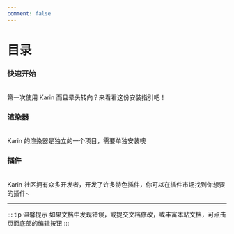 ```yaml
---
comment: false
---
```

# 目录

### 快速开始
<br>
<NCard title="🎲 安装karin" link="../start/start#环境">
第一次使用 Karin 而且晕头转向？来看看这份安装指引吧！
</NCard>

### 渲染器
<br>
<NCard title="📑 安装渲染器" link="../start/render#渲染器安装">
Karin 的渲染器是独立的一个项目，需要单独安装噢
</NCard>

### 插件
<br>
<NCard title="😍 安装插件" link="../plugins/list#📜用户须知">
Karin 社区拥有众多开发者，开发了许多特色插件，你可以在插件市场找到你想要的插件~
</NCard>

---
::: tip 温馨提示
如果文档中发现错误，或提交文档修改，或丰富本站文档，可点击页面底部的编辑按钮
:::
